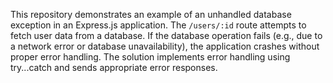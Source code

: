 This repository demonstrates an example of an unhandled database exception in an Express.js application. The `/users/:id` route attempts to fetch user data from a database.  If the database operation fails (e.g., due to a network error or database unavailability), the application crashes without proper error handling. The solution implements error handling using try...catch and sends appropriate error responses.